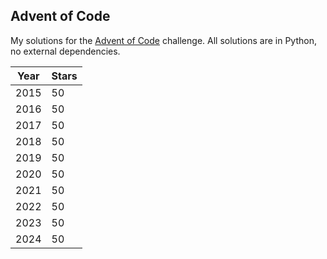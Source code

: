 ## Advent of Code

My solutions for the [Advent of Code](https://adventofcode.com/) challenge. All
solutions are in Python, no external dependencies.

| Year | Stars |
| --- | --- |
| 2015 | 50 |
| 2016 | 50 |
| 2017 | 50 |
| 2018 | 50 |
| 2019 | 50 |
| 2020 | 50 |
| 2021 | 50 |
| 2022 | 50 |
| 2023 | 50 |
| 2024 | 50 |
